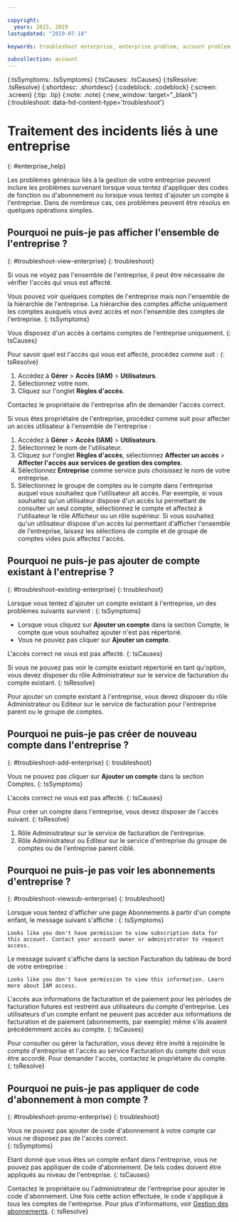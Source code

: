 ```yaml
---

copyright:
  years: 2015, 2019
lastupdated: "2019-07-18"

keywords: troubleshoot enterprise, enterprise problem, account problem, enterprise support, enterprise help, error message

subcollection: account
---
```


{:tsSymptoms: .tsSymptoms}
{:tsCauses: .tsCauses}
{:tsResolve: .tsResolve}
{:shortdesc: .shortdesc}
{:codeblock: .codeblock}
{:screen: .screen}
{:tip: .tip}
{:note: .note}
{:new_window: target="_blank"}
{:troubleshoot: data-hd-content-type='troubleshoot'}

# Traitement des incidents liés à une entreprise
{: #enterprise_help}

Les problèmes généraux liés à la gestion de votre entreprise peuvent inclure les problèmes survenant lorsque vous tentez d'appliquer des codes de fonction ou d'abonnement ou lorsque vous tentez d'ajouter un compte à l'entreprise. Dans de nombreux cas, ces problèmes peuvent être résolus en quelques opérations simples.

## Pourquoi ne puis-je pas afficher l'ensemble de l'entreprise ?
{: #troubleshoot-view-enterprise}
{: troubleshoot}

Si vous ne voyez pas l'ensemble de l'entreprise, il peut être nécessaire de vérifier l'accès qui vous est affecté.

Vous pouvez voir quelques comptes de l'entreprise mais non l'ensemble de la hiérarchie de l'entreprise. La hiérarchie des comptes affiche uniquement les comptes auxquels vous avez accès et non l'ensemble des comptes de l'entreprise.
{: tsSymptoms}

Vous disposez d'un accès à certains comptes de l'entreprise uniquement.
{: tsCauses}

Pour savoir quel est l'accès qui vous est affecté, procédez comme suit :
{: tsResolve}

1. Accédez à **Gérer** &gt; **Accès (IAM)** > **Utilisateurs**.
2. Sélectionnez votre nom.
2. Cliquez sur l'onglet **Règles d'accès**.

Contactez le propriétaire de l'entreprise afin de demander l'accès correct.

Si vous êtes propriétaire de l'entreprise, procédez comme suit pour affecter un accès utilisateur à l'ensemble de l'entreprise :
1. Accédez à **Gérer** > **Accès (IAM)** > **Utilisateurs**.
2. Sélectionnez le nom de l'utilisateur. 
2. Cliquez sur l'onglet **Règles d'accès**, sélectionnez **Affecter un accès** > **Affecter l'accès aux services de gestion des comptes**.
3. Sélectionnez **Entreprise** comme service puis choisissez le nom de votre entreprise.
4. Sélectionnez le groupe de comptes ou le compte dans l'entreprise auquel vous souhaitez que l'utilisateur ait accès. Par exemple, si vous souhaitez qu'un utilisateur dispose d'un accès lui permettant de consulter un seul compte, sélectionnez le compte et affectez à l'utilisateur le rôle Afficheur ou un rôle supérieur. Si vous souhaitez qu'un utilisateur dispose d'un accès lui permettant d'afficher l'ensemble de l'entreprise, laissez les sélections de compte et de groupe de comptes vides puis affectez l'accès.

## Pourquoi ne puis-je pas ajouter de compte existant à l'entreprise ?
{: #troubleshoot-existing-enterprise}
{: troubleshoot}

Lorsque vous tentez d'ajouter un compte existant à l'entreprise, un des problèmes suivants survient :
{: tsSymptoms}
* Lorsque vous cliquez sur **Ajouter un compte** dans la section Compte, le compte que vous souhaitez ajouter n'est pas répertorié.
* Vous ne pouvez pas cliquer sur **Ajouter un compte**.

L'accès correct ne vous est pas affecté.
{: tsCauses}

Si vous ne pouvez pas voir le compte existant répertorié en tant qu'option, vous devez disposer du rôle Administrateur sur le service de facturation du compte existant.
{: tsResolve}

Pour ajouter un compte existant à l'entreprise, vous devez disposer du rôle Administrateur ou Editeur sur le service de facturation pour l'entreprise parent ou le groupe de comptes.

## Pourquoi ne puis-je pas créer de nouveau compte dans l'entreprise ?
{: #troubleshoot-add-enterprise}
{: troubleshoot}

Vous ne pouvez pas cliquer sur **Ajouter un compte** dans la section Comptes.
{: tsSymptoms}

L'accès correct ne vous est pas affecté.
{: tsCauses}

Pour créer un compte dans l'entreprise, vous devez disposer de l'accès suivant.
{: tsResolve}
1. Rôle Administrateur sur le service de facturation de l'entreprise.
2. Rôle Administrateur ou Editeur sur le service d'entreprise du groupe de comptes ou de l'entreprise parent ciblé.

## Pourquoi ne puis-je pas voir les abonnements d'entreprise ?
{: #troubleshoot-viewsub-enterprise}
{: troubleshoot}

Lorsque vous tentez d'afficher une page Abonnements à partir d'un compte enfant, le message suivant s'affiche :
{: tsSymptoms}

`Looks like you don't have permission to view subscription data for this account. Contact your account owner or administrator to request access.`

Le message suivant s'affiche dans la section Facturation du tableau de bord de votre entreprise :

`Looks like you don't have permission to view this information. Learn more about IAM access.`

L'accès aux informations de facturation et de paiement pour les périodes de facturation futures est restreint aux utilisateurs du compte d'entreprise. Les utilisateurs d'un compte enfant ne peuvent pas accéder aux informations de facturation et de paiement (abonnements, par exemple) même s'ils avaient précédemment accès au compte.
{: tsCauses}

Pour consulter ou gérer la facturation, vous devez être invité à rejoindre le compte d'entreprise et l'accès au service Facturation du compte doit vous être accordé. Pour demander l'accès, contactez le propriétaire du compte.
{: tsResolve}

## Pourquoi ne puis-je pas appliquer de code d'abonnement à mon compte ?  
{: #troubleshoot-promo-enterprise}
{: troubleshoot}

Vous ne pouvez pas ajouter de code d'abonnement à votre compte car vous ne disposez pas de l'accès correct.  
{: tsSymptoms}

Etant donné que vous êtes un compte enfant dans l'entreprise, vous ne pouvez pas appliquer de code d'abonnement. De tels codes doivent être appliqués au niveau de l'entreprise.
{: tsCauses}

Contactez le propriétaire ou l'administrateur de l'entreprise pour ajouter le code d'abonnement. Une fois cette action effectuée, le code s'applique à tous les comptes de l'entreprise. Pour plus d'informations, voir [Gestion des abonnements](/docs/billing-usage?topic=billing-usage-subscriptions).
{: tsResolve}
